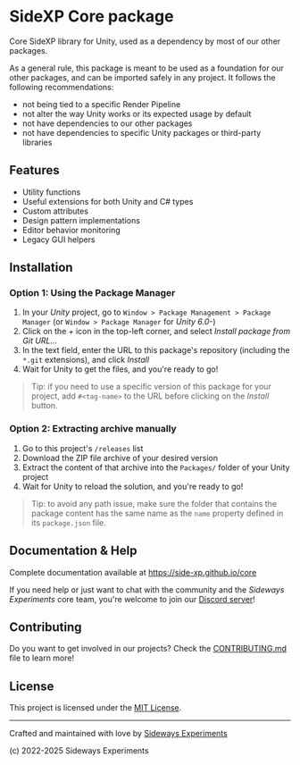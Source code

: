 # SideXP Core package

Core SideXP library for Unity, used as a dependency by most of our other packages.

As a general rule, this package is meant to be used as a foundation for our other packages, and can be imported safely in any project. It follows the following recommendations:

- not being tied to a specific Render Pipeline
- not alter the way Unity works or its expected usage by default
- not have dependencies to our other packages
- not have dependencies to specific Unity packages or third-party libraries

## Features

- Utility functions
- Useful extensions for both Unity and C# types
- Custom attributes
- Design pattern implementations
- Editor behavior monitoring
- Legacy GUI helpers

## Installation

### Option 1: Using the Package Manager

1. In your *Unity* project, go to `Window > Package Management > Package Manager` (or `Window > Package Manager` for *Unity 6.0-*)
2. Click on the *+* icon in the top-left corner, and select *Install package from Git URL...*
3. In the text field, enter the URL to this package's repository (including the `*.git` extensions), and click *Install*
4. Wait for Unity to get the files, and you're ready to go!

> Tip: if you need to use a specific version of this package for your project, add `#<tag-name>` to the URL before clicking on the *Install* button.

### Option 2: Extracting archive manually

1. Go to this project's `/releases` list
2. Download the ZIP file archive of your desired version
3. Extract the content of that archive into the `Packages/` folder of your Unity project
4. Wait for Unity to reload the solution, and you're ready to go!

> Tip: to avoid any path issue, make sure the folder that contains the package content has the same name as the `name` property defined in its `package.json` file.

## Documentation & Help

Complete documentation available at https://side-xp.github.io/core

If you need help or just want to chat with the community and the *Sideways Experiments* core team, you're welcome to join our [Discord server](https://discord.gg/bMK2d47JaE)!

## Contributing

Do you want to get involved in our projects? Check the [CONTRIBUTING.md](./.github/CONTRIBUTING.md) file to learn more!

## License

This project is licensed under the [MIT License](./LICENSE.md).

---

Crafted and maintained with love by [Sideways Experiments](https://sideways-experiments.com)

(c) 2022-2025 Sideways Experiments